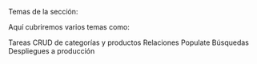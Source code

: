 Temas de la sección: 

Aquí cubriremos varios temas como: 

Tareas
CRUD de categorías y productos
Relaciones
Populate
Búsquedas
Despliegues a producción